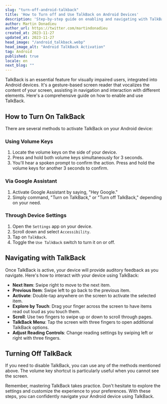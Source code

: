```yaml
---
slug: "turn-off-android-talkback"
title: 'How to Turn off and Use TalkBack on Android Devices'
description: 'Step-by-step guide on enabling and navigating with TalkBack, the built-in Android screen reader for visually impaired users.'
author: Martin Donadieu
author_url: https://twitter.com/martindonadieu
created_at: 2023-11-27
updated_at: 2023-11-27
head_image: "/android_talkback.webp"
head_image_alt: "Android TalkBack Activation"
tag: Android
published: true
locale: en
next_blog: ""
---
```


TalkBack is an essential feature for visually impaired users, integrated into Android devices. It's a gesture-based screen reader that vocalizes the content of your screen, assisting in navigation and interaction with different elements. Here's a comprehensive guide on how to enable and use TalkBack.

## How to Turn On TalkBack

There are several methods to activate TalkBack on your Android device:

### Using Volume Keys

1. Locate the volume keys on the side of your device.
2. Press and hold both volume keys simultaneously for 3 seconds.
3. You'll hear a spoken prompt to confirm the action. Press and hold the volume keys for another 3 seconds to confirm.

### Via Google Assistant

1. Activate Google Assistant by saying, "Hey Google."
2. Simply command, "Turn on TalkBack," or "Turn off TalkBack," depending on your need.

### Through Device Settings

1. Open the `Settings` app on your device.
2. Scroll down and select `Accessibility`.
3. Tap on `TalkBack`.
4. Toggle the `Use TalkBack` switch to turn it on or off.

## Navigating with TalkBack

Once TalkBack is active, your device will provide auditory feedback as you navigate. Here's how to interact with your device using TalkBack:

- **Next Item**: Swipe right to move to the next item.
- **Previous Item**: Swipe left to go back to the previous item.
- **Activate**: Double-tap anywhere on the screen to activate the selected item.
- **Explore by Touch**: Drag your finger across the screen to have items read out loud as you touch them.
- **Scroll**: Use two fingers to swipe up or down to scroll through pages.
- **TalkBack Menu**: Tap the screen with three fingers to open additional TalkBack options.
- **Adjust Reading Controls**: Change reading settings by swiping left or right with three fingers.

## Turning Off TalkBack

If you need to disable TalkBack, you can use any of the methods mentioned above. The volume key shortcut is particularly useful when you cannot see the screen.

Remember, mastering TalkBack takes practice. Don't hesitate to explore the settings and customize the experience to your preferences. With these steps, you can confidently navigate your Android device using TalkBack.
